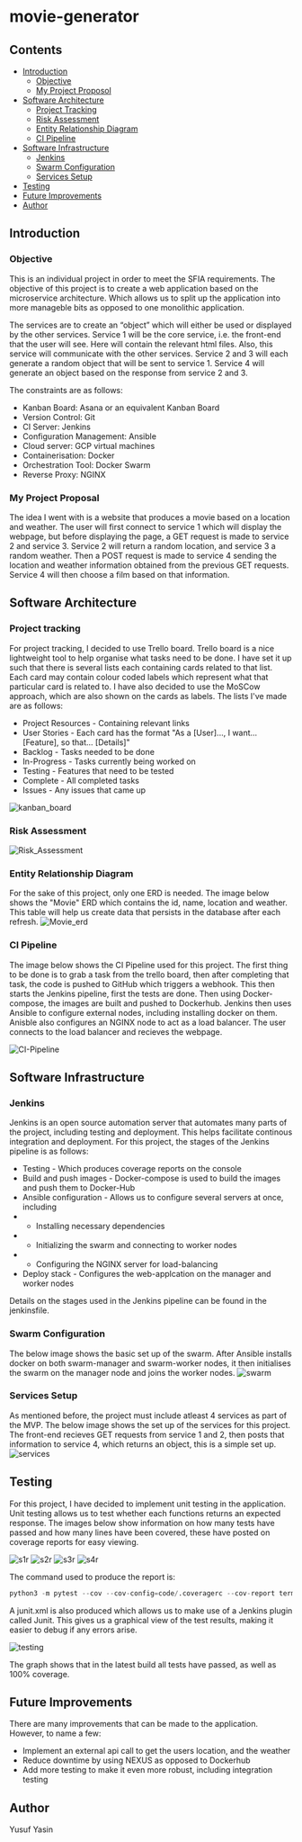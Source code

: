 # movie-generator

## Contents
* [Introduction ](#introduction )
   * [Objective](#objective)
   * [My Project Proposol ](#my-project-proposol )
* [Software Architecture ](#software-architecture )
   * [Project Tracking ](#project-tracking)
   * [Risk Assessment](#risk-assessment)
   * [Entity Relationship Diagram](#entity-relationship-diagram)
   * [CI Pipeline](#ci-pipeline)
* [Software Infrastructure](#software-infrastructure)
   * [Jenkins](#jenkins)
   * [Swarm Configuration](#swarm-configuration)
   * [Services Setup](#Services-Setup)
* [Testing](#testing)
* [Future Improvements](#future-improvements)
* [Author](#author)

## Introduction 
### Objective
This is an individual project in order to meet the SFIA requirements. The objective of this project is to create a web application based on the microservice architecture. Which allows us to split up the application into more manageble bits as opposed to one monolithic application.

The services are to create an “object” which will either be used or displayed by the other services. Service 1 will be the core service, i.e. the front-end that the user will see. Here will contain the relevant html files. Also, this service will communicate with the other services. Service 2 and 3 will each generate a random object that will be sent to service 1. Service 4 will generate an object based on the response from service 2 and 3. 

The constraints are as follows: 
* Kanban Board: Asana or an equivalent Kanban Board
* Version Control: Git
* CI Server: Jenkins
* Configuration Management: Ansible
* Cloud server: GCP virtual machines
* Containerisation: Docker
* Orchestration Tool: Docker Swarm
* Reverse Proxy: NGINX

### My Project Proposal 
The idea I went with is a website that produces a movie based on a location and weather. The user will first connect to service 1 which will display the webpage, but before displaying the page, a GET request is made to service 2 and service 3. Service 2 will return a random location, and service 3 a random weather. Then a POST request is made to service 4 sending the location and weather information obtained from the previous GET requests. Service 4 will then choose a film based on that information.

## Software Architecture 
### Project tracking
For project tracking, I decided to use Trello board. Trello board is a nice lightweight tool to help organise what tasks need to be done. I have set it up such that there is several lists each containing cards related to that list. Each card may contain colour coded labels which represent what that particular card is related to. I have also decided to use the MoSCow approach, which are also shown on the cards as labels. The lists I've made are as follows:
* Project Resources - Containing relevant links
* User Stories - Each card has the format "As a [User]..., I want... [Feature], so that... [Details]"
* Backlog - Tasks needed to be done
* In-Progress - Tasks currently being worked on
* Testing - Features that need to be tested
* Complete - All completed tasks
* Issues - Any issues that came up

![kanban_board](https://user-images.githubusercontent.com/73299366/105685604-2a4f4e80-5eee-11eb-9f0c-4cb49d51dca2.JPG)


### Risk Assessment
![Risk_Assessment](https://user-images.githubusercontent.com/73299366/105685674-3cc98800-5eee-11eb-8c96-ab46ec2cd399.JPG)


### Entity Relationship Diagram
For the sake of this project, only one ERD is needed. The image below shows the "Movie" ERD which contains the id, name, location and weather. This table will help us create data that persists in the database after each refresh.
![Movie_erd](https://user-images.githubusercontent.com/73299366/105685717-49e67700-5eee-11eb-8624-e74e3eb2d3b7.JPG)

### CI Pipeline
The image below shows the CI Pipeline used for this project. The first thing to be done is to grab a task from the trello board, then after completing that task, the code is pushed to GitHub which triggers a webhook. This then starts the Jenkins pipeline, first the tests are done. Then using Docker-compose, the images are built and pushed to Dockerhub. Jenkins then uses Ansible to configure external nodes, including installing docker on them. Anisble also configures an NGINX node to act as a load balancer. The user connects to the load balancer and recieves the webpage. 

![CI-Pipeline](https://user-images.githubusercontent.com/73299366/105685792-61bdfb00-5eee-11eb-8b8d-63db57953ad7.JPG)


## Software Infrastructure
### Jenkins 
Jenkins is an open source automation server that automates many parts of the project, including testing and deployment. This helps facilitate continous integration and deployment. For this project, the stages of the Jenkins pipeline is as follows: 
* Testing - Which produces coverage reports on the console
* Build and push images - Docker-compose is used to build the images and push them to Docker-Hub
* Ansible configuration - Allows us to configure several servers at once, including
* * Installing necessary dependencies
* * Initializing the swarm and connecting to worker nodes
* * Configuring the NGINX server for load-balancing
* Deploy stack - Configures the web-applcation on the manager and worker nodes

Details on the stages used in the Jenkins pipeline can be found in the jenkinsfile. 

### Swarm Configuration
The below image shows the basic set up of the swarm. After Ansible installs docker on both swarm-manager and swarm-worker nodes, it then initialises the swarm on the manager node and joins the worker nodes. 
![swarm](https://user-images.githubusercontent.com/73299366/105685854-79957f00-5eee-11eb-85bd-6ae8db0616f8.JPG)

### Services Setup
As mentioned before, the project must include atleast 4 services as part of the MVP. The below image shows the set up of the services for this project.  The front-end recieves GET requests from service 1 and 2, then posts that information to service 4, which returns an object, this is a simple set up. 
![services](https://user-images.githubusercontent.com/73299366/105685888-84501400-5eee-11eb-8d29-8e4ea46acba3.JPG)

## Testing
For this project, I have decided to implement unit testing in the application. Unit testing allows us to test whether each functions returns an expected response. The images below show information on how many tests have passed and how many lines have been covered, these have posted on coverage reports for easy viewing.

![s1r](https://user-images.githubusercontent.com/73299366/105688687-cd559780-5ef1-11eb-87e4-df9a457ced6d.JPG)
![s2r](https://user-images.githubusercontent.com/73299366/105688705-d0e91e80-5ef1-11eb-93c1-d04adf6281a5.JPG)
![s3r](https://user-images.githubusercontent.com/73299366/105688708-d34b7880-5ef1-11eb-8394-0ebcb2c3e0c0.JPG)
![s4r](https://user-images.githubusercontent.com/73299366/105688712-d47ca580-5ef1-11eb-963e-261c485018d1.JPG)


The command used to produce the report is:
```py
python3 -m pytest --cov --cov-config=code/.coveragerc --cov-report term-missing --cov-report xml --junitxml junit.xml
 ```
A junit.xml is also produced which allows us to make use of a Jenkins plugin called Junit. This gives us a graphical view of the test results, making it easier to debug if any errors arise. 

![testing](https://user-images.githubusercontent.com/73299366/105688476-8d8eb000-5ef1-11eb-9570-01248b05ad21.JPG)

The graph shows that in the latest build all tests have passed, as well as 100% coverage. 

## Future Improvements 
There are many improvements that can be made to the application. However, to name a few:

* Implement an external api call to get the users location, and the weather 
* Reduce downtime by using NEXUS as opposed to Dockerhub
* Add more testing to make it even more robust, including integration testing 

## Author
Yusuf Yasin 